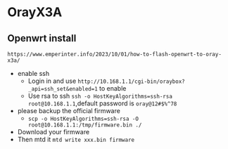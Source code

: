 # OrayX3A

## Openwrt install

`https://www.emperinter.info/2023/10/01/how-to-flash-openwrt-to-oray-x3a/`

- enable ssh
  - Login in and use `http://10.168.1.1/cgi-bin/oraybox?_api=ssh_set&enabled=1` to enable
  - Use rsa to ssh `ssh -o HostKeyAlgorithms=ssh-rsa root@10.168.1.1`,default password is `oray@12#$%^78`
- please backup the official firmware 
  - `scp -o HostKeyAlgorithms=ssh-rsa -O root@10.168.1.1:/tmp/firmware.bin ./`
- Download your firmware
- Then mtd it `mtd write xxx.bin firmware`